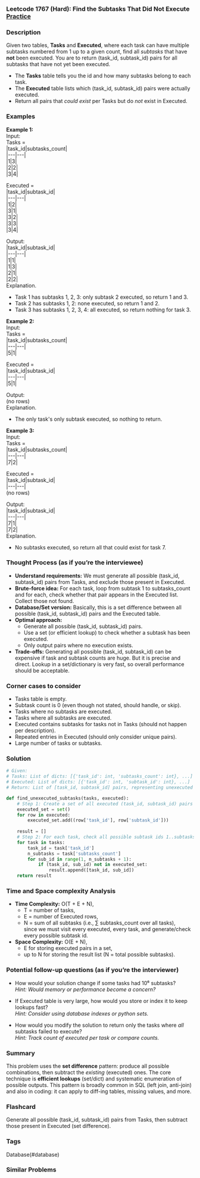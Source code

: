 ### Leetcode 1767 (Hard): Find the Subtasks That Did Not Execute [Practice](https://leetcode.com/problems/find-the-subtasks-that-did-not-execute)

### Description  
Given two tables, **Tasks** and **Executed**, where each task can have multiple subtasks numbered from 1 up to a given count, find all *subtasks* that have **not** been executed. You are to return (task\_id, subtask\_id) pairs for all subtasks that have not yet been executed.  
- The **Tasks** table tells you the id and how many subtasks belong to each task.  
- The **Executed** table lists which (task\_id, subtask\_id) pairs were actually executed.  
- Return all pairs that *could exist* per Tasks but do *not* exist in Executed.

### Examples  

**Example 1:**  
Input:  
Tasks =  
|task\_id|subtasks\_count|  
|---|---|  
|1|3|  
|2|2|  
|3|4|  

Executed =  
|task\_id|subtask\_id|  
|---|---|  
|1|2|  
|3|1|  
|3|2|  
|3|3|  
|3|4|  

Output:  
|task\_id|subtask\_id|  
|---|---|  
|1|1|  
|1|3|  
|2|1|  
|2|2|  
Explanation.  
- Task 1 has subtasks 1, 2, 3: only subtask 2 executed, so return 1 and 3.
- Task 2 has subtasks 1, 2: none executed, so return 1 and 2.
- Task 3 has subtasks 1, 2, 3, 4: all executed, so return nothing for task 3.

**Example 2:**  
Input:  
Tasks =  
|task\_id|subtasks\_count|  
|---|---|  
|5|1|  

Executed =  
|task\_id|subtask\_id|  
|---|---|  
|5|1|  

Output:  
(no rows)  
Explanation.  
- The only task's only subtask executed, so nothing to return.

**Example 3:**  
Input:  
Tasks =  
|task\_id|subtasks\_count|  
|---|---|  
|7|2|  

Executed =  
|task\_id|subtask\_id|  
|---|---|  
(no rows)  

Output:  
|task\_id|subtask\_id|  
|---|---|  
|7|1|  
|7|2|  
Explanation.  
- No subtasks executed, so return all that could exist for task 7.

### Thought Process (as if you’re the interviewee)  

- **Understand requirements:** We must generate all possible (task\_id, subtask\_id) pairs from Tasks, and exclude those present in Executed.
- **Brute-force idea:** For each task, loop from subtask 1 to subtasks\_count and for each, check whether that pair appears in the Executed list. Collect those not found.
- **Database/Set version:** Basically, this is a set difference between all possible (task\_id, subtask\_id) pairs and the Executed table.
- **Optimal approach:**  
    - Generate all possible (task\_id, subtask\_id) pairs.
    - Use a set (or efficient lookup) to check whether a subtask has been executed.
    - Only output pairs where no execution exists.
- **Trade-offs:** Generating all possible (task\_id, subtask\_id) can be expensive if task and subtask counts are huge. But it is precise and direct. Lookup in a set/dictionary is very fast, so overall performance should be acceptable.

### Corner cases to consider  
- Tasks table is empty.
- Subtask count is 0 (even though not stated, should handle, or skip).
- Tasks where no subtasks are executed.
- Tasks where all subtasks are executed.
- Executed contains subtasks for tasks not in Tasks (should not happen per description).
- Repeated entries in Executed (should only consider unique pairs).
- Large number of tasks or subtasks.

### Solution

```python
# Given:
# Tasks: List of dicts: [{'task_id': int, 'subtasks_count': int}, ...]
# Executed: List of dicts: [{'task_id': int, 'subtask_id': int}, ...]
# Return: List of [task_id, subtask_id] pairs, representing unexecuted subtasks

def find_unexecuted_subtasks(tasks, executed):
    # Step 1: Create a set of all executed (task_id, subtask_id) pairs for fast lookup
    executed_set = set()
    for row in executed:
        executed_set.add((row['task_id'], row['subtask_id']))
    
    result = []
    # Step 2: For each task, check all possible subtask ids 1..subtasks_count
    for task in tasks:
        task_id = task['task_id']
        n_subtasks = task['subtasks_count']
        for sub_id in range(1, n_subtasks + 1):
            if (task_id, sub_id) not in executed_set:
                result.append([task_id, sub_id])
    return result
```

### Time and Space complexity Analysis  

- **Time Complexity:** O(T + E + N),  
    - T = number of tasks,  
    - E = number of Executed rows,  
    - N = sum of all subtasks (i.e., ∑ subtasks\_count over all tasks),  
    since we must visit every executed, every task, and generate/check every possible subtask id.
- **Space Complexity:** O(E + N),  
    - E for storing executed pairs in a set,  
    - up to N for storing the result list (N = total possible subtasks).

### Potential follow-up questions (as if you’re the interviewer)  

- How would your solution change if some tasks had 10⁶ subtasks?  
  *Hint: Would memory or performance become a concern?*

- If Executed table is very large, how would you store or index it to keep lookups fast?  
  *Hint: Consider using database indexes or python sets.*

- How would you modify the solution to return only the tasks where *all* subtasks failed to execute?  
  *Hint: Track count of executed per task or compare counts.*

### Summary
This problem uses the **set difference** pattern: produce all possible combinations, then subtract the *existing* (executed) ones. The core technique is **efficient lookups** (set/dict) and systematic enumeration of possible outputs. This pattern is broadly common in SQL (left join, anti-join) and also in coding: it can apply to diff-ing tables, missing values, and more.


### Flashcard
Generate all possible (task_id, subtask_id) pairs from Tasks, then subtract those present in Executed (set difference).

### Tags
Database(#database)

### Similar Problems
